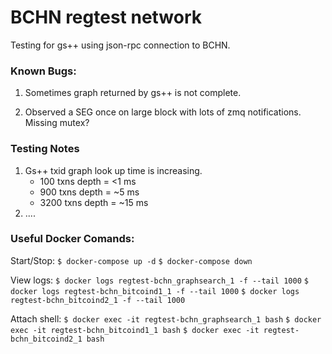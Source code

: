 # BCHN regtest network

Testing for gs++ using json-rpc connection to BCHN.

### Known Bugs:

1. Sometimes graph returned by gs++ is not complete.

2. Observed a SEG once on large block with lots of zmq notifications.  Missing mutex?


### Testing Notes

1. Gs++ txid graph look up time is increasing.
    - 100 txns depth  = <1 ms
    - 900 txns depth  = ~5 ms
    - 3200 txns depth = ~15 ms
2. ....

### Useful Docker Comands:

Start/Stop:
`$ docker-compose up -d`
`$ docker-compose down`

View logs: 
`$ docker logs regtest-bchn_graphsearch_1 -f --tail 1000`
`$ docker logs regtest-bchn_bitcoind1_1 -f --tail 1000`
`$ docker logs regtest-bchn_bitcoind2_1 -f --tail 1000`

Attach shell:
`$ docker exec -it regtest-bchn_graphsearch_1 bash`
`$ docker exec -it regtest-bchn_bitcoind1_1 bash`
`$ docker exec -it regtest-bchn_bitcoind2_1 bash`
